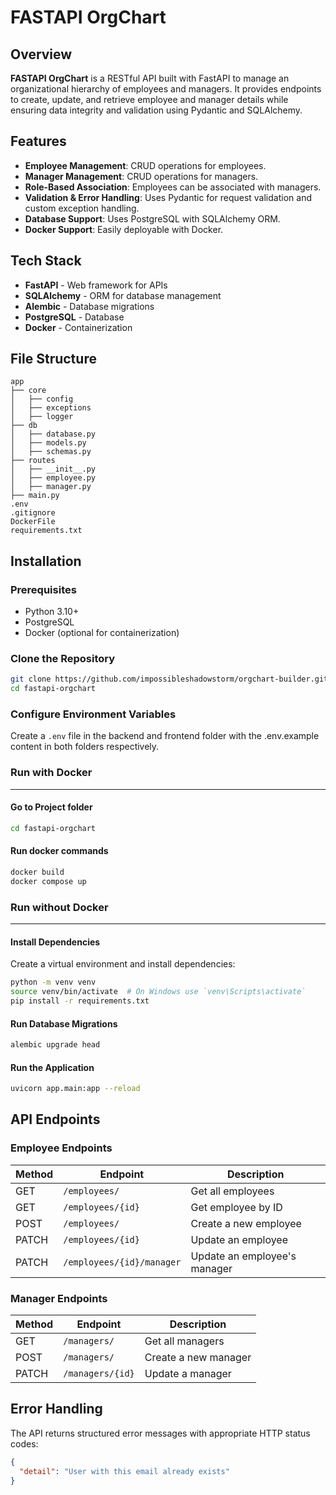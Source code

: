 # FASTAPI OrgChart

## Overview

**FASTAPI OrgChart** is a RESTful API built with FastAPI to manage an organizational hierarchy of employees and managers. It provides endpoints to create, update, and retrieve employee and manager details while ensuring data integrity and validation using Pydantic and SQLAlchemy.

## Features

- **Employee Management**: CRUD operations for employees.
- **Manager Management**: CRUD operations for managers.
- **Role-Based Association**: Employees can be associated with managers.
- **Validation & Error Handling**: Uses Pydantic for request validation and custom exception handling.
- **Database Support**: Uses PostgreSQL with SQLAlchemy ORM.
- **Docker Support**: Easily deployable with Docker.

## Tech Stack

- **FastAPI** - Web framework for APIs
- **SQLAlchemy** - ORM for database management
- **Alembic** - Database migrations
- **PostgreSQL** - Database
- **Docker** - Containerization

## File Structure

```
app
├── core
│   ├── config
│   ├── exceptions
│   ├── logger
├── db
│   ├── database.py
│   ├── models.py
│   ├── schemas.py
├── routes
│   ├── __init__.py
│   ├── employee.py
│   ├── manager.py
├── main.py
.env
.gitignore
DockerFile
requirements.txt
```

## Installation

### Prerequisites

- Python 3.10+
- PostgreSQL
- Docker (optional for containerization)

### Clone the Repository

```sh
git clone https://github.com/impossibleshadowstorm/orgchart-builder.git
cd fastapi-orgchart
```

### Configure Environment Variables

Create a `.env` file in the backend and frontend folder with the .env.example content in both folders respectively.

### Run with Docker

---

#### Go to Project folder

```sh
cd fastapi-orgchart
```

#### Run docker commands

```sh
docker build
docker compose up
```

### Run without Docker

---

#### Install Dependencies

Create a virtual environment and install dependencies:

```sh
python -m venv venv
source venv/bin/activate  # On Windows use `venv\Scripts\activate`
pip install -r requirements.txt
```

#### Run Database Migrations

```sh
alembic upgrade head
```

#### Run the Application

```sh
uvicorn app.main:app --reload
```

## API Endpoints

### Employee Endpoints

| Method | Endpoint                  | Description                  |
| ------ | ------------------------- | ---------------------------- |
| GET    | `/employees/`             | Get all employees            |
| GET    | `/employees/{id}`         | Get employee by ID           |
| POST   | `/employees/`             | Create a new employee        |
| PATCH  | `/employees/{id}`         | Update an employee           |
| PATCH  | `/employees/{id}/manager` | Update an employee's manager |

### Manager Endpoints

| Method | Endpoint         | Description          |
| ------ | ---------------- | -------------------- |
| GET    | `/managers/`     | Get all managers     |
| POST   | `/managers/`     | Create a new manager |
| PATCH  | `/managers/{id}` | Update a manager     |

## Error Handling

The API returns structured error messages with appropriate HTTP status codes:

```json
{
  "detail": "User with this email already exists"
}
```
